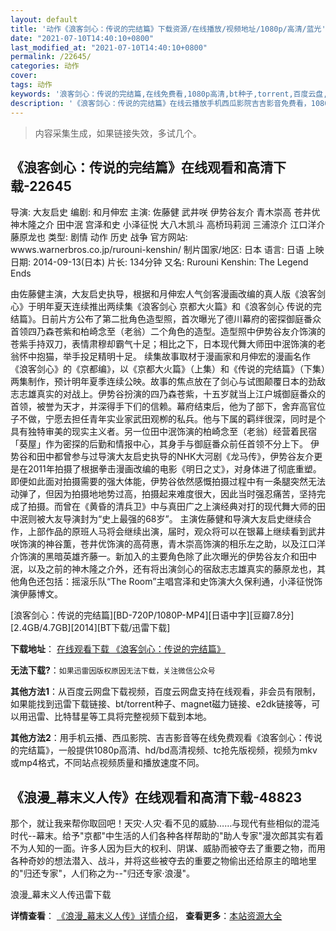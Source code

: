```yaml
---
layout: default
title: '动作《浪客剑心：传说的完结篇》下载资源/在线播放/视频地址/1080p/高清/蓝光'
date: "2021-07-10T14:40:10+0800"
last_modified_at: "2021-07-10T14:40:10+0800"
permalink: /22645/
categories: 动作
cover:
tags: 动作
keywords: '浪客剑心：传说的完结篇,在线免费看,1080p高清,bt种子,torrent,百度云盘,magnet,磁力链,迅雷下载资源'
description: '《浪客剑心：传说的完结篇》在线云播放手机西瓜影院吉吉影音免费看，1080p高清bd/hd未删减完整版和tc抢先枪版，mkv/mp4格式，附带bt/torrent种子、magnet/磁力链、百度云盘、网盘资源迅雷下载链接'
---
```


>内容采集生成，如果链接失效，多试几个。


## 《浪客剑心：传说的完结篇》在线观看和高清下载-22645

导演: 大友启史 编剧: 和月伸宏 主演: 佐藤健 武井咲 伊势谷友介 青木崇高 苍井优 神木隆之介 田中泯 宫泽和史 小泽征悦 大八木凯斗 高桥玛莉润 三浦涼介 江口洋介 藤原龙也 类型: 剧情 动作 历史 战争 官方网站: wwws.warnerbros.co.jp/rurouni-kenshin/ 制片国家/地区: 日本 语言: 日语 上映日期: 2014-09-13(日本) 片长: 134分钟 又名: Rurouni Kenshin: The Legend Ends

由佐藤健主演，大友启史执导，根据和月伸宏人气剑客漫画改编的真人版《浪客剑心》于明年夏天连续推出两续集《浪客剑心 京都大火篇》和《浪客剑心 传说的完结篇》。日前片方公布了第二批角色造型照，首次曝光了德川幕府的密探御庭番众首领四乃森苍紫和柏崎念至（老翁）二个角色的造型。造型照中伊势谷友介饰演的苍紫手持双刀，表情肃穆却霸气十足；相比之下，日本现代舞大师田中泯饰演的老翁怀中抱猫，举手投足精明十足。 续集故事取材于漫画家和月伸宏的漫画名作《浪客剑心》的《京都编》，以《京都大火篇》（上集）和《传说的完结篇》（下集）两集制作，预计明年夏季连续公映。故事的焦点放在了剑心与试图颠覆日本的劲敌志志雄真实的对战上。伊势谷扮演的四乃森苍紫，十五岁就当上江户城御庭番众的首领，被誉为天才，并深得手下们的信赖。幕府结束后，他为了部下，舍弃高官位子不做，宁愿去担任青年实业家武田观栁的私兵。他与下属的羁绊很深，同时是个具有独特审美的现实主义者。另一位田中泯饰演的柏崎念至（老翁）经营着民宿「葵屋」作为密探的后勤和情报中心，其身手与御庭番众前任首领不分上下。 伊势谷和田中都曾参与过导演大友启史执导的NHK大河剧《龙马传》，伊势谷友介更是在2011年拍摄了根据拳击漫画改编的电影《明日之丈》，对身体进了彻底重塑。即便如此面对拍摄需要的强大体能，伊势谷依然感慨拍摄过程中有一条腿突然无法动弹了，但因为拍摄地地势过高，拍摄起来难度很大，因此当时强忍痛苦，坚持完成了拍摄。而曾在《黄昏的清兵卫》中与真田广之上演经典对打的现代舞大师的田中泯则被大友导演封为“史上最强的68岁”。 主演佐藤健和导演大友启史继续合作，上部作品的原班人马将会继续出演，届时，观众将可以在银幕上继续看到武井咲饰演的神谷薫，苍井优饰演的高荷惠，青木崇高饰演的相乐左之助，以及江口洋介饰演的黑暗英雄齐藤一。新加入的主要角色除了此次曝光的伊势谷友介和田中泯，以及之前的神木隆之介外，还有将出演剑心的宿敌志志雄真实的藤原龙也，其他角色还包括：摇滚乐队“The Room”主唱宫泽和史饰演大久保利通，小泽征悦饰演伊藤博文。


[浪客剑心：传说的完结篇][BD-720P/1080P-MP4][日语中字][豆瓣7.8分][2.4GB/4.7GB][2014][BT下载/迅雷下载]

**下载地址**： [在线观看下载 《浪客剑心：传说的完结篇》](https://www.btdx8.com/torrent/rurouni_kenshin_the_legend_ends_2014.html) 


**无法下载?**：`如果迅雷因版权原因无法下载，关注微信公众号 `

**其他方法1**：从百度云网盘下载视频，百度云网盘支持在线观看，非会员有限制，如果能找到迅雷下载链接、bt/torrent种子、magnet磁力链接、e2dk链接等，可以用迅雷、比特彗星等工具将完整视频下载到本地。

**其他方法2**：用手机云播、西瓜影院、吉吉影音等在线免费观看《浪客剑心：传说的完结篇》，一般提供1080p高清、hd/bd高清视频、tc抢先版视频，视频为mkv或mp4格式，不同站点视频质量和播放速度不同。


## 《浪漫_幕末义人传》在线观看和高清下载-48823

那个，就让我来帮你取回吧！天灾&middot;人灾·看不见的威胁……与现代有些相似的混沌时代--幕末。给予"京都"中生活的人们各种各样帮助的"助人专家"漫次郎其实有着不为人知的一面。许多人因为巨大的权利、阴谋、威胁而被夺去了重要之物，而用各种奇妙的想法潜入、战斗，并将这些被夺去的重要之物偷出还给原主的暗地里的"归还专家"，人们称之为--"归还专家·浪漫"。</p>


浪漫_幕末义人传迅雷下载

**详情查看**： [《浪漫_幕末义人传》详情介绍](/movie/48823/)， **查看更多**：[本站资源大全](/movie/t/all/)

